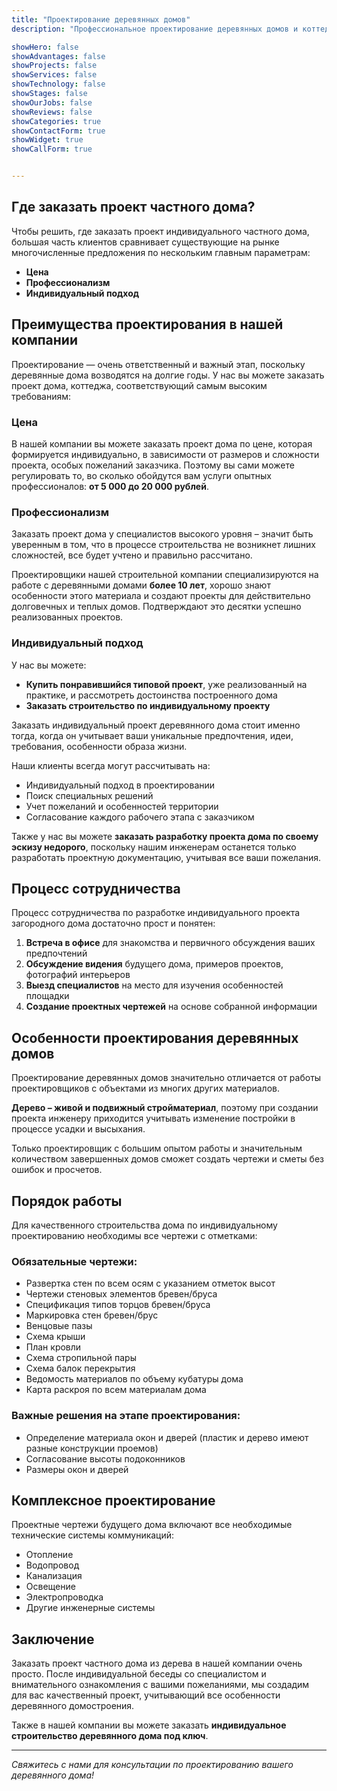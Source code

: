 ```yaml
---
title: "Проектирование деревянных домов"
description: "Профессиональное проектирование деревянных домов и коттеджей. Индивидуальный подход, 10+ лет опыта. Цена от 5000₽. Заказать проект дома ☎"

showHero: false
showAdvantages: false
showProjects: false
showServices: false
showTechnology: false
showStages: false
showOurJobs: false
showReviews: false
showCategories: true
showContactForm: true
showWidget: true
showCallForm: true


---
```


## Где заказать проект частного дома?

Чтобы решить, где заказать проект индивидуального частного дома, большая часть клиентов сравнивает существующие на рынке многочисленные предложения по нескольким главным параметрам:

- **Цена**
- **Профессионализм**
- **Индивидуальный подход**

## Преимущества проектирования в нашей компании

Проектирование — очень ответственный и важный этап, поскольку деревянные дома возводятся на долгие годы. У нас вы можете заказать проект дома, коттеджа, соответствующий самым высоким требованиям:

### Цена

В нашей компании вы можете заказать проект дома по цене, которая формируется индивидуально, в зависимости от размеров и сложности проекта, особых пожеланий заказчика. Поэтому вы сами можете регулировать то, во сколько обойдутся вам услуги опытных профессионалов: **от 5 000 до 20 000 рублей**.

### Профессионализм

Заказать проект дома у специалистов высокого уровня – значит быть уверенным в том, что в процессе строительства не возникнет лишних сложностей, все будет учтено и правильно рассчитано.

Проектировщики нашей строительной компании специализируются на работе с деревянными домами **более 10 лет**, хорошо знают особенности этого материала и создают проекты для действительно долговечных и теплых домов. Подтверждают это десятки успешно реализованных проектов.

### Индивидуальный подход

У нас вы можете:

- **Купить понравившийся типовой проект**, уже реализованный на практике, и рассмотреть достоинства построенного дома
- **Заказать строительство по индивидуальному проекту**

Заказать индивидуальный проект деревянного дома стоит именно тогда, когда он учитывает ваши уникальные предпочтения, идеи, требования, особенности образа жизни.

Наши клиенты всегда могут рассчитывать на:

- Индивидуальный подход в проектировании
- Поиск специальных решений
- Учет пожеланий и особенностей территории
- Согласование каждого рабочего этапа с заказчиком

Также у нас вы можете **заказать разработку проекта дома по своему эскизу недорого**, поскольку нашим инженерам останется только разработать проектную документацию, учитывая все ваши пожелания.

## Процесс сотрудничества

Процесс сотрудничества по разработке индивидуального проекта загородного дома достаточно прост и понятен:

1. **Встреча в офисе** для знакомства и первичного обсуждения ваших предпочтений
2. **Обсуждение видения** будущего дома, примеров проектов, фотографий интерьеров
3. **Выезд специалистов** на место для изучения особенностей площадки
4. **Создание проектных чертежей** на основе собранной информации

## Особенности проектирования деревянных домов

Проектирование деревянных домов значительно отличается от работы проектировщиков с объектами из многих других материалов.

**Дерево – живой и подвижный стройматериал**, поэтому при создании проекта инженеру приходится учитывать изменение постройки в процессе усадки и высыхания.

Только проектировщик с большим опытом работы и значительным количеством завершенных домов сможет создать чертежи и сметы без ошибок и просчетов.

## Порядок работы

Для качественного строительства дома по индивидуальному проектированию необходимы все чертежи с отметками:

### Обязательные чертежи:

- Развертка стен по всем осям с указанием отметок высот
- Чертежи стеновых элементов бревен/бруса
- Спецификация типов торцов бревен/бруса
- Маркировка стен бревен/брус
- Венцовые пазы
- Схема крыши
- План кровли
- Схема стропильной пары
- Схема балок перекрытия
- Ведомость материалов по объему кубатуры дома
- Карта раскроя по всем материалам дома

### Важные решения на этапе проектирования:

- Определение материала окон и дверей (пластик и дерево имеют разные конструкции проемов)
- Согласование высоты подоконников
- Размеры окон и дверей

## Комплексное проектирование

Проектные чертежи будущего дома включают все необходимые технические системы коммуникаций:

- Отопление
- Водопровод
- Канализация
- Освещение
- Электропроводка
- Другие инженерные системы

## Заключение

Заказать проект частного дома из дерева в нашей компании очень просто. После индивидуальной беседы со специалистом и внимательного ознакомления с вашими пожеланиями, мы создадим для вас качественный проект, учитывающий все особенности деревянного домостроения.

Также в нашей компании вы можете заказать **индивидуальное строительство деревянного дома под ключ**.

---

_Свяжитесь с нами для консультации по проектированию вашего деревянного дома!_
